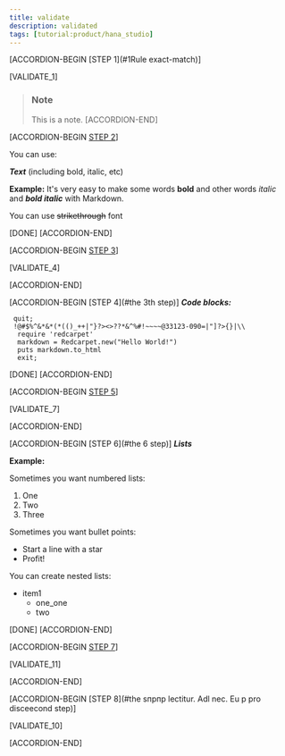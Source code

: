 ```yaml
---
title: validate
description: validated
tags: [tutorial:product/hana_studio]
---
```


[ACCORDION-BEGIN [STEP 1](#1Rule exact-match)]

[VALIDATE_1]

>### Note
>This is a note. 
[ACCORDION-END] 

[ACCORDION-BEGIN [STEP 2](#1###Ruleregex-substring)]

You can use:

***Text*** (including bold, italic, etc)

  **Example:** 
It's very easy to make some words **bold** and other words *italic* and ***bold italic*** with Markdown.

You can use ~~strikethrough~~ font

[DONE]
[ACCORDION-END] 

[ACCORDION-BEGIN [STEP 3](#1###Ruleregex-substring)]

[VALIDATE_4]

[ACCORDION-END] 

[ACCORDION-BEGIN [STEP 4](#the 3th step)]
***Code blocks:***

```markup
 quit;
 !@#$%^&*&*(*(()_++|"}?><>??*&^%#!~~~~@33123-090=|"]?>{}|\\
  require 'redcarpet'
  markdown = Redcarpet.new("Hello World!")
  puts markdown.to_html
  exit;
```

[DONE]
[ACCORDION-END]

[ACCORDION-BEGIN [STEP 5](#1###regex-begins-with)]


[VALIDATE_7]

[ACCORDION-END] 

[ACCORDION-BEGIN [STEP 6](#the 6 step)]
***Lists***

  **Example:** 
  
Sometimes you want numbered lists:

1. One
2. Two 
3. Three

Sometimes you want bullet points:

* Start a line with a star
* Profit!

You can create nested lists: 

* item1
    * one_one
    * two

[DONE]
[ACCORDION-END]

[ACCORDION-BEGIN [STEP 7](#1###regex-with-id-exact-match)]


[VALIDATE_11]

[ACCORDION-END] 

[ACCORDION-BEGIN [STEP 8](#the sпрпр lectitur. Adl nec. Eu p pro disceecond step)]

[VALIDATE_10]

[ACCORDION-END] 



